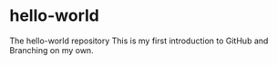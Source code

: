 # hello-world
The hello-world repository
This is my first introduction to GitHub and Branching on my own.
